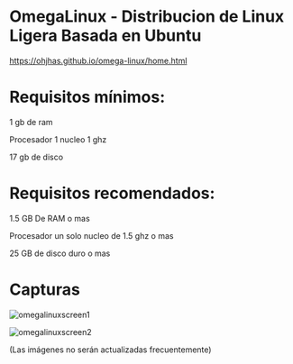 # OmegaLinux - Distribucion de Linux Ligera Basada en Ubuntu
https://ohjhas.github.io/omega-linux/home.html

# Requisitos mínimos:
1 gb de ram

Procesador 1 nucleo 1 ghz

17 gb de disco


# Requisitos recomendados:
1.5 GB De RAM o mas

Procesador un solo nucleo de 1.5 ghz o mas

25 GB de disco duro o mas


# Capturas


![omegalinuxscreen1](https://github.com/ohjhas/omega-linux/assets/145921712/72427b94-4f80-4fcd-ae80-54440d0a8aea)


![omegalinuxscreen2](https://github.com/ohjhas/omega-linux/assets/145921712/854122d2-e0f7-41e7-b466-d500609d0896)



(Las imágenes no serán actualizadas frecuentemente)
